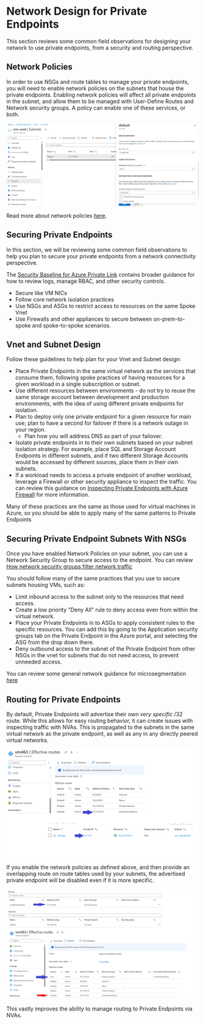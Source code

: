 # Network Design for Private Endpoints

This section reviews some common field observations for designing your network to use private endpoints, from a security and routing perspective.

## Network Policies

In order to use NSGs and route tables to manage your private endpoints, you will need to enable network policies on the subnets that house the private endpoints.  Enabling network policies will affect all private endpoints in the subnet, and allow them to be managed with User-Define Routes and Network security groups.  A policy can enable one of these services, or both.

![A screenshot of how to enable network policies](img/network-policies.png)

Read more about network policies [here](https://learn.microsoft.com/azure/private-link/disable-private-endpoint-network-policy?tabs=network-policy-portal).

## Securing Private Endpoints

In this section, we will be reviewing some common field observations to help you plan to secure your private endpoints from a network connectivity perspective.

The [Security Baseline for Azure Private Link](https://learn.microsoft.com/security/benchmark/azure/baselines/private-link-security-baseline?toc=%2Fazure%2Fprivate-link%2Ftoc.json) contains broader guidance for how to review logs, manage RBAC, and other security controls.

- Secure like VM NICs
- Follow core network isolation practices
- Use NSGs and ASGs to restrict access to resources on the same Spoke Vnet
- Use Firewalls and other appliances to secure between on-prem-to-spoke and spoke-to-spoke scenarios.

## Vnet and Subnet Design

Follow these guidelines to help plan for your Vnet and Subnet design:

- Place Private Endpoints in the same virtual network as the services that consume them, following spoke practices of having resources for a given workload in a single subscription or subnet.
- Use different resources between environments - do not try to reuse the same storage account between development and production environments, with the idea of using different private endpoints for isolation.
- Plan to deploy only one private endpoint for a given resource for main use; plan to have a second for failover if there is a network outage in your region.
  - Plan how you will address DNS as part of your failover.
- Isolate private endpoints in to their own subnets based on your subnet isolation strategy.  For example, place SQL and Storage Account Endpoints in different subnets, and if two different Storage Accounts would be accessed by different sources, place them in their own subnets.
- If a workload needs to access a private endpoint of another workload, leverage a Firewall or other security appliance to inspect the traffic.  You can review this guidance on [Inspecting Private Endpoints with Azure Firewall](https://learn.microsoft.com/azure/private-link/inspect-traffic-with-azure-firewall) for more information.

Many of these practices are the same as those used for virtual machines in Azure, so you should be able to apply many of the same patterns to Private Endpoints

## Securing Private Endpoint Subnets With NSGs

Once you have enabled Network Policies on your subnet, you can use a Network Security Group to secure access to the endpoint.  You can review [How network security groups filter network traffic](https://learn.microsoft.com/azure/virtual-network/network-security-group-how-it-works)

You should follow many of the same practices that you use to secure subnets housing VMs, such as:

- Limit inbound access to the subnet only to the resources that need access.
- Create a low priority "Deny All" rule to deny access even from within the virtual network.
- Place your Private Endpoints in to ASGs to apply consistent rules to the specific resources.  You can add this by going to the Application security groups tab on the Private Endpoint in the Azure portal, and selecting the ASG from the drop down there.
- Deny outbound access to the subnet of the Private Endpoint from other NSGs in the vnet for subnets that do not need access, to prevent unneeded access.

You can review some general network guidance for microsegmentation [here](https://learn.microsoft.com/security/zero-trust/deploy/networks#iv-network-segmentation-fully-distributed-ingressegress-cloud-micro-perimeters-and-deeper-micro-segmentation)

## Routing for Private Endpoints

By default, Private Endpoints will advertise their own *very specific* /32 route.  While this allows for easy routing behavior, it can create issues with inspecting traffic with NVAs.  This is propagated to the subnets in the same virtual network as the private endpoint, as well as any in any directly peered virtual networks.

![A /32 route advertised by a storage account private endpoint](img/routingexample.png)

If you enable the network policies as defined above, and then provide an overlapping route on route tables used by your subnets, the advertised private endpoint will be disabled even if it is more specific.

![A /32 route advertised by a private endpoint being disabled by a route table](img/routingupdate.png)

This vastly improves the ability to manage routing to Private Endpoints via NVAs.

